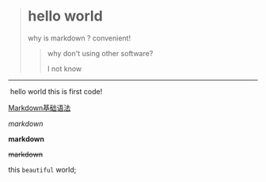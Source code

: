 > # hello world
>
> why is markdown ? convenient!
>
> > why don't using other software?
> >
> > I not know

***

​	hello world this is first code!

[Markdown基础语法](https://www.jianshu.com/p/815788f4b01d)

*markdown*

**markdown**

~~markdown~~

this `beautiful` world;



 

